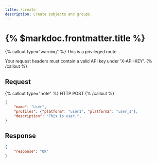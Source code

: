 ```yaml
---
title: /create
description: Create subjects and groups.
---
```


# {% $markdoc.frontmatter.title %}

{% callout type="warning" %}
This is a privileged route. 

Your request headers must contain a valid API key under 'X-API-KEY'.
{% /callout %}

## Request
{% callout type="note" %}
HTTP POST
{% /callout %}
```json
{
    "name": "User",
    "profiles": {"platform": "user1", "platform2": "user_1"},
    "description": "This is user.",
}
```

## Response
```json
{
    "response": "OK"
}
```